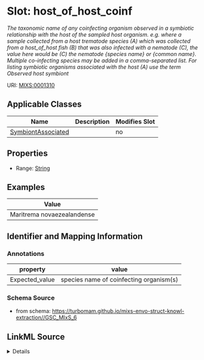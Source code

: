 # Slot: host_of_host_coinf


_The taxonomic name of any coinfecting organism observed in a symbiotic relationship with the host of the sampled host organism. e.g. where a sample collected from a host trematode species (A) which was collected from a host_of_host fish (B) that was also infected with a nematode (C), the value here would be (C) the nematode {species name} or {common name}. Multiple co-infecting species may be added in a comma-separated list. For listing symbiotic organisms associated with the host (A) use the term Observed host symbiont_



URI: [MIXS:0001310](https://w3id.org/mixs/0001310)



<!-- no inheritance hierarchy -->




## Applicable Classes

| Name | Description | Modifies Slot |
| --- | --- | --- |
[SymbiontAssociated](SymbiontAssociated.md) |  |  no  |







## Properties

* Range: [String](String.md)






## Examples

| Value |
| --- |
| Maritrema novaezealandense |

## Identifier and Mapping Information





### Annotations

| property | value |
| --- | --- |
| Expected_value | species name of coinfecting organism(s) |



### Schema Source


* from schema: https://turbomam.github.io/mixs-envo-struct-knowl-extraction//GSC_MIxS_6




## LinkML Source

<details>
```yaml
name: host_of_host_coinf
annotations:
  Expected_value:
    tag: Expected_value
    value: species name of coinfecting organism(s)
description: The taxonomic name of any coinfecting organism observed in a symbiotic
  relationship with the host of the sampled host organism. e.g. where a sample collected
  from a host trematode species (A) which was collected from a host_of_host fish (B)
  that was also infected with a nematode (C), the value here would be (C) the nematode
  {species name} or {common name}. Multiple co-infecting species may be added in a
  comma-separated list. For listing symbiotic organisms associated with the host (A)
  use the term Observed host symbiont
title: observed coinfecting organisms in host of host
notes:
- host
- host.
- observed
- organism
examples:
- value: Maritrema novaezealandense
from_schema: https://turbomam.github.io/mixs-envo-struct-knowl-extraction//GSC_MIxS_6
rank: 1000
string_serialization: '{text}'
slot_uri: MIXS:0001310
multivalued: false
alias: host_of_host_coinf
domain_of:
- SymbiontAssociated
range: string
required: false
recommended: false

```
</details>